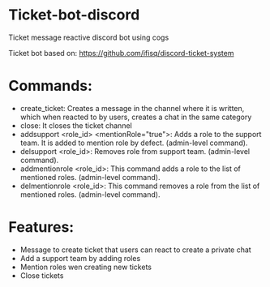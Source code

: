 # Ticket-bot-discord
Ticket message reactive discord bot using cogs

Ticket bot based on: https://github.com/ifisq/discord-ticket-system

# Commands:  
- create_ticket: Creates a message in the channel where it is written, which when reacted to by users, creates a chat in the same category  
- close: It closes the ticket channel  
- addsupport <role_id> <mentionRole="true">: Adds a role to the support team. It is added to mention role by defect. (admin-level command).  
- delsupport <role_id>: Removes role from support team. (admin-level command).  
- addmentionrole <role_id>: This command adds a role to the list of mentioned roles. (admin-level command).  
- delmentionrole <role_id>: This command removes a role from the list of mentioned roles. (admin-level command).  

# Features:  
- Message to create ticket that users can react to create a private chat  
- Add a support team by adding roles  
- Mention roles wen creating new tickets  
- Close tickets  
